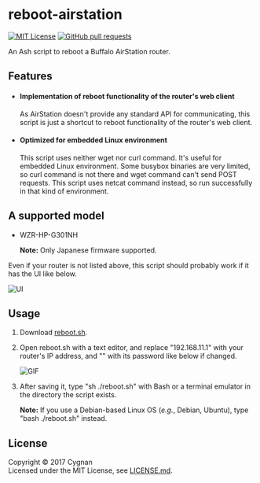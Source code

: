 # reboot-airstation

[![MIT License](http://img.shields.io/badge/license-MIT-cccc00.svg?style=flat)](LICENSE.md)
[![GitHub pull requests](https://img.shields.io/github/issues-pr/cygnan/reboot-airstation.svg?style=flat)](https://github.com/cygnan/reboot-airstation/pulls)

An Ash script to reboot a Buffalo AirStation router.

## Features

- #### Implementation of reboot functionality of the router's web client

  As AirStation doesn't provide any standard API for communicating, this script is just a shortcut to reboot functionality of the router's web client.

- #### Optimized for embedded Linux environment

  This script uses neither wget nor curl command. It's useful for embedded Linux environment. Some busybox binaries are very limited, so curl command is not there and wget command can't send POST requests. This script uses netcat command instead, so run successfully in that kind of environment.

## A supported model

- WZR-HP-G301NH

  **Note:** Only Japanese firmware supported.

Even if your router is not listed above, this script should probably work if it has the UI like below.

![UI](https://user-images.githubusercontent.com/25865313/27252525-91070486-539b-11e7-8f55-0fca3da6d5d2.jpg)

## Usage

1. Download [reboot.sh](https://raw.githubusercontent.com/cygnan/reboot-airstation/master/reboot.sh).

1. Open reboot.sh with a text editor, and replace "192.168.11.1" with your router's IP address, and "" with its password like below if changed.

   ![GIF](https://user-images.githubusercontent.com/25865313/27253001-eeca661c-53a5-11e7-82ac-93fc29d49ae2.gif)

3. After saving it, type "sh ./reboot.sh" with Bash or a terminal emulator in the directory the script exists.

   **Note:** If you use a Debian-based Linux OS (_e.g._, Debian, Ubuntu), type "bash ./reboot.sh" instead.

## License

Copyright &copy; 2017 Cygnan  
Licensed under the MIT License, see [LICENSE.md](LICENSE.md).
